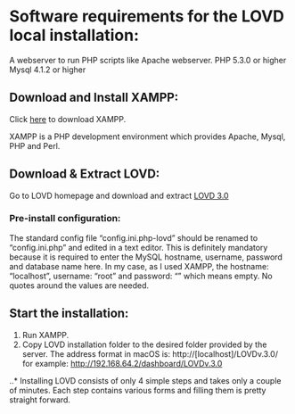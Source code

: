 # Software requirements for the LOVD local installation:
A webserver to run PHP scripts like Apache webserver.
PHP 5.3.0 or higher
Mysql 4.1.2 or higher

## Download and Install XAMPP:
Click [here](https://www.apachefriends.org/index.html) to download XAMPP.

XAMPP is a PHP development environment which provides Apache, Mysql, PHP and Perl.

## Download & Extract LOVD:

Go to LOVD homepage and download and extract [LOVD 3.0](http://www.lovd.nl/3.0/home)

### Pre-install configuration:
The standard config file “config.ini.php-lovd” should be renamed to “config.ini.php” and edited in a text editor. This is definitely mandatory because it is required to enter the MySQL hostname, username, password and database name here. In my case, as I used XAMPP, the hostname: “localhost”, username: “root” and password: “” which means empty. No quotes around the values are needed. 

## Start the installation:
1. Run XAMPP.
2. Copy LOVD installation folder to the desired folder provided by the server. The address format in macOS is: http://[localhost]/LOVDv.3.0/ for example: http://192.168.64.2/dashboard/LOVDv.3.0

..* Installing LOVD consists of only 4 simple steps and takes only a couple of minutes. Each step contains various forms and filling them is pretty straight forward. 



